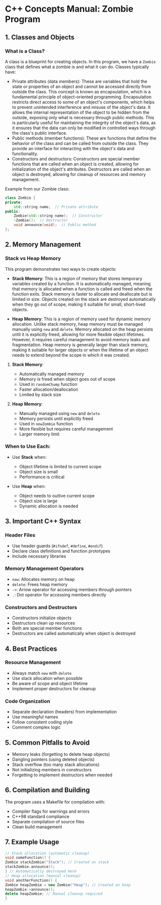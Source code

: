 # C++ Concepts Manual: Zombie Program

## 1. Classes and Objects

### What is a Class?
A class is a blueprint for creating objects. In this program, we have a `Zombie` class that defines what a zombie is and what it can do. Classes typically have:
- Private attributes (data members): These are variables that hold the state or properties of an object and cannot be accessed directly from outside the class. This concept is known as encapsulation, which is a fundamental principle of object-oriented programming. Encapsulation restricts direct access to some of an object's components, which helps to prevent unintended interference and misuse of the object's data. It allows the internal representation of the object to be hidden from the outside, exposing only what is necessary through public methods. This is particularly useful for maintaining the integrity of the object's data, as it ensures that the data can only be modified in controlled ways through the class's public interface.
- Public methods (member functions): These are functions that define the behavior of the class and can be called from outside the class. They provide an interface for interacting with the object's data and functionality.
- Constructors and destructors: Constructors are special member functions that are called when an object is created, allowing for initialization of the object's attributes. Destructors are called when an object is destroyed, allowing for cleanup of resources and memory management.

Example from our Zombie class:
```cpp
class Zombie {
private:
    std::string name;  // Private attribute
public:
    Zombie(std::string name);  // Constructor
    ~Zombie();  // Destructor
    void announce(void);  // Public method
};
```

## 2. Memory Management

### Stack vs Heap Memory
This program demonstrates two ways to create objects:

- **Stack Memory**: This is a region of memory that stores temporary variables created by a function. It is automatically managed, meaning that memory is allocated when a function is called and freed when the function exits. Stack memory is faster to allocate and deallocate but is limited in size. Objects created on the stack are destroyed automatically when they go out of scope, making it suitable for small, short-lived objects.

- **Heap Memory**: This is a region of memory used for dynamic memory allocation. Unlike stack memory, heap memory must be managed manually using `new` and `delete`. Memory allocated on the heap persists until it is explicitly freed, allowing for more flexible object lifetimes. However, it requires careful management to avoid memory leaks and fragmentation. Heap memory is generally larger than stack memory, making it suitable for larger objects or when the lifetime of an object needs to extend beyond the scope in which it was created.

1. **Stack Memory**:
   - Automatically managed memory
   - Memory is freed when object goes out of scope
   - Used in `randomChump` function
   - Faster allocation/deallocation
   - Limited by stack size

2. **Heap Memory**:
   - Manually managed using `new` and `delete`
   - Memory persists until explicitly freed
   - Used in `newZombie` function
   - More flexible but requires careful management
   - Larger memory limit

### When to Use Each:
- Use **Stack** when:
  - Object lifetime is limited to current scope
  - Object size is small
  - Performance is critical
  
- Use **Heap** when:
  - Object needs to outlive current scope
  - Object size is large
  - Dynamic allocation is needed

## 3. Important C++ Syntax

### Header Files
- Use header guards (`#ifndef`, `#define`, `#endif`)
- Declare class definitions and function prototypes
- Include necessary libraries

### Memory Management Operators
- `new`: Allocates memory on heap
- `delete`: Frees heap memory
- `->`: Arrow operator for accessing members through pointers
- `.`: Dot operator for accessing members directly

### Constructors and Destructors
- Constructors initialize objects
- Destructors clean up resources
- Both are special member functions
- Destructors are called automatically when object is destroyed

## 4. Best Practices

### Resource Management
- Always match `new` with `delete`
- Use stack allocation when possible
- Be aware of scope and object lifetime
- Implement proper destructors for cleanup

### Code Organization
- Separate declaration (headers) from implementation
- Use meaningful names
- Follow consistent coding style
- Comment complex logic

## 5. Common Pitfalls to Avoid

- Memory leaks (forgetting to delete heap objects)
- Dangling pointers (using deleted objects)
- Stack overflow (too many stack allocations)
- Not initializing members in constructors
- Forgetting to implement destructors when needed

## 6. Compilation and Building

The program uses a Makefile for compilation with:
- Compiler flags for warnings and errors
- C++98 standard compliance
- Separate compilation of source files
- Clean build management

## 7. Example Usage

```cpp
// Stack allocation (automatic cleanup)
void someFunction() {
Zombie stackZombie("Stack"); // Created on stack
stackZombie.announce();
} // Automatically destroyed here
// Heap allocation (manual cleanup)
void anotherFunction() {
Zombie heapZombie = new Zombie("Heap"); // Created on heap
heapZombie->announce();
delete heapZombie; // Manual cleanup required
}
```

